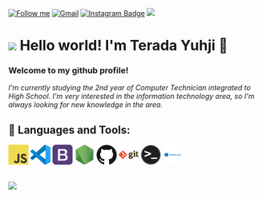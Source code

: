 
[<img src="https://img.shields.io/github/followers/Ayuda22?label=follow&style=social" height="22" title="Follow me" />](https://github.com/ayuda22) 
[![Gmail](https://img.shields.io/badge/-Gmail-c14438?style=flat&logo=Gmail&logoColor=white)](mailto:teradaandre@gmail.com)
[![Instagram Badge](https://img.shields.io/badge/-Instagram-violet?style=flat-square&logo=Instagram&logoColor=white&link=https://www.instagram.com/ayuda/)](https://www.instagram.com/a.yu.da/) ![](https://visitor-badge.laobi.icu/badge?page_id=Ayuda.Ayuda)

# <img src="https://github.com/rajput2107/rajput2107/blob/master/Assets/Earth.gif" width="24px"> Hello world! I'm Terada Yuhji 👋 

### Welcome to my github profile!

<em>I'm currently studying the 2nd year of Computer Technician integrated to High School. I'm very interested in the information technology area, so I'm always looking for new knowledge in the area.</em>



## 🧰 Languages and Tools:
<p align="left">

<img src="https://raw.githubusercontent.com/github/explore/80688e429a7d4ef2fca1e82350fe8e3517d3494d/topics/javascript/javascript.png" alt="Javascript" height="40"  >
<img src="https://raw.githubusercontent.com/github/explore/80688e429a7d4ef2fca1e82350fe8e3517d3494d/topics/visual-studio-code/visual-studio-code.png" alt="VS Code"height="40" >
<img src="https://raw.githubusercontent.com/github/explore/80688e429a7d4ef2fca1e82350fe8e3517d3494d/topics/bootstrap/bootstrap.png" alt="Bootstrap" height="40">
<img src="https://raw.githubusercontent.com/github/explore/80688e429a7d4ef2fca1e82350fe8e3517d3494d/topics/nodejs/nodejs.png" alt="NodeJS" height="40">
<img src="https://raw.githubusercontent.com/github/explore/78df643247d429f6cc873026c0622819ad797942/topics/github/github.png" alt="Github" height="40" >
<img src="https://raw.githubusercontent.com/github/explore/80688e429a7d4ef2fca1e82350fe8e3517d3494d/topics/git/git.png" alt="Git" height="40" >
<img src="https://raw.githubusercontent.com/github/explore/80688e429a7d4ef2fca1e82350fe8e3517d3494d/topics/terminal/terminal.png" alt="Terminal" height="40" >
<img src="https://raw.githubusercontent.com/github/explore/80688e429a7d4ef2fca1e82350fe8e3517d3494d/topics/windows/windows.png" alt="Windows" height="40">

</p>

<br>

<img src="https://readme-stats-cfgj2cxdy.vercel.app/api/top-langs/?username=FabricioOnofre&show_icons=true&layout=compact" />



<br>

<!--
### Visitas ao meu perfil :eyes:
<img src="https://profile-counter.glitch.me/{FabricioOnofre}/count.svg" alt="Fabricio :: Visitor's Count" />
  --!>
